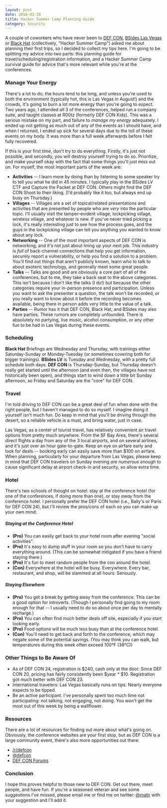 ```yaml
---
layout: post
date: 2016-02-18
title: Hacker Summer Camp Planning Guide
category: Security
---
```

A couple of coworkers who have never been to [DEF CON](https://www.defcon.org),
[BSides Las Vegas](https://www.bsideslv.org/) or [Black
Hat](https://www.blackhat.com/) (collectively, "Hacker Summer Camp")
asked me about planning their first trips, so I decided to collect my tips here.
I'm going to be splitting my advice into two parts: this planning guide for
travel/scheduling/registration information, and a
Hacker Summer Camp survival guide for advice that's more relevant while you're
at the conferences.

### Manage Your Energy ###

There's a lot to do, the hours tend to be long, and unless you're used to both
the environment (typically hot, this is Las Vegas in August!) and the crowds,
it's going to burn a lot more energy than you're going to expect.  Two years
ago, I attended all 3 of the conferences, helped run a company suite, and taught
classes at R00tz (formerly DEF CON Kids).  This was a serious mistake on my
part, and failure to *manage my energy* adequately.  I ended up not getting as
much out of any of the events as I should have, and when I returned, I ended up
sick for several days due to the toll of these events on my body.  It was more
than a full week afterwards before I felt fully recovered.

If this is your first time, don't try to do everything.  Firstly, it's just not
possible, and secondly, you will destroy yourself trying to do so.  Prioritize,
and make yourself okay with the fact that some things you'll just miss out on.
For myself, the most important parts of the week are:

- **Activities** -- I learn more by doing than by listening to some speaker try
  to tell you what he did in 45 minutes.  I typically play in the BSides LV CTF
  and Capture the Packet at DEF CON.  Others might find the DEF CON Shoot to
  their liking.  (I'd probably like it too, but always end up busy on Thursday.)
- **Villages** -- Villages are a set of topical/related presentations and
  activities that are presented by people who are *very* into the particular
  topic.  I'll usually visit the tamper-evident village, lockpicking village,
  wireless village, and whatever is new.  If you've never tried picking a lock,
  it's really interesting just to see how the process goes, and the guys in the
  lockpicking village can tell you anything you wanted to know about any lock.
- **Networking** -- One of the most important aspects of DEF CON is networking,
  and it's not just about lining up your next job.  This industry is *full* of
  back-channel connections that help you get information, securely report a
  vulnerability, or help you find a solution to a problem.  You'll find out
  things that aren't publicly known, learn who to talk to about esoteric
  technology, and generally meet some great people.
- **Talks** -- Talks are good and are obviously a core part of all of the
  conferences, but to me, they take a back seat to the above categories.  This
  isn't because I don't like the talks (I do!) but because the other categories
  require your in-person presence and participation.  Unless you want to ask the
  presenter a question, the talk won't be recorded, or you really want to know
  about it before the recording becomes available, being there in person adds
  very little to the value of a talk.
- **Parties** -- Rumor has it that DEF CON, Black Hat, and BSides may also have
  parties.  These rumors are completely unfounded.  There is absolutely no
  partying, live music, alcohol consumption, or any other fun to be had in Las
  Vegas during these events.

### Scheduling ###

**Black Hat** Briefings are Wednesday and Thursday, with trainings either
Saturday-Sunday or Monday-Tuesday (or sometimes covering both for bigger
trainings).  **BSides LV** is Tuesday and Wednesday, with a pretty full schedule
both days.  **DEF CON** is Thursday-Sunday, but Thursday doesn't really get
started until the afternoon (and even then, the villages have not historically
been open), and things start to wind down a little bit Sunday afternoon, so
Friday and Saturday are the "core" for DEF CON.

### Travel ###

I'm told driving to DEF CON can be a great deal of fun when done with the right
people, but I haven't managed to do so myself.  I imagine doing it yourself
isn't much fun.  Do keep in mind that you'll be driving through the desert, so a
reliable vehicle is a must, and bring water, just in case.

Las Vegas, as a center of tourist travel, has relatively convenient air travel
options from pretty much anywhere.  From the SF Bay Area, there's several direct
flights a day from any of the 3 local airports, and on several airlines, and
it's just over an hour gate-to-gate.  Keep an eye on airfare early and look for
deals -- booking early can easily save more than $100 on airfare.  When
planning, particularly for your departure from Las Vegas, please keep in mind
that DEF CON travelers on Sunday evening *are numerous enough* to cause significant delay
at airport check-in and security, so allow extra time.

### Hotel ###

There's two schools of thought on hotel: stay at the conference hotel (for one
of the conferences, if doing more than one), or stay *away* from the conference
hotel.  I personally prefer the DEF CON hotel (i.e., Bally's or Paris for DEF
CON 24), but I'll review the pros/cons of each so you can make up your own mind:

##### Staying at the Conference Hotel #####

- **(Pro)** You can easily get back to your hotel room after evening "social
  activities".
- **(Pro)** It's easy to dump stuff in your room so you don't have to carry
  everything around.  (This can be somewhat mitigated if you have a friend
  staying there.)
- **(Pro)** It's fun to meet random people from the con around the hotel.
- **(Con)** Everywhere at the hotel will be busy.  Everywhere.  Every bar,
  restaurant, and shop, will be slammed at all hours.  Seriously.

##### Staying Elsewhere #####

- **(Pro)** You get a break by getting away from the conference.  This can be a
  good option for introverts.  (Though I personally find going to my room enough
  for that -- I usually need to do so about once per day to mentally recharge.)
- **(Pro)** You can often find much better deals off site, especially if you
  start looking early.
- **(Pro)** Food options will be much less busy than at the conference hotel.
- **(Con)** You'll need to get back and forth to the conference, which may
  negate some of the potential savings.  (You may think you can walk, but
  temperatures during this week often exceed 100&deg;F (38&deg;C))

### Other Things to Be Aware Of ###

- As of DEF CON 24, registration is $240, cash only at the door.  Since DEF CON
  20, pricing has fairly consistently been $year * $10.  Registration got much
  better with DEF CON 23.
- International travelers: Las Vegas basically runs on tips.  Nearly everyone
  expects to be tipped.
- Be an active participant.  I've personally spent too much time not
  participating: not talking, not engaging, not doing.  You won't get the most
  out of this week by being a wallflower.

### Resources ###

There are a lot of resources for finding out more about what's going on.
Obviously, the conference websites are your first stop, but as DEF CON is a
large community event, there's also more opportunities out there:

- [/r/defcon](https://reddit.com/r/defcon)
- [@defcon](https://twitter.com/defcon)
- [DEF CON Forums](https://forum.defcon.org/)

### Conclusion ###

I hope this proves helpful to those new to DEF CON.  Get out there, meet people,
and have fun.  If you're a seasoned veteran and see some suggestions I've
missed, please email me or find me on twitter:
[@matir](https://twitter.com/matir) with your suggestion and I'll add it.
